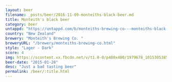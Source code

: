 ```yaml
---
layout: beer
filename: _posts/beer/2016-11-09-monteiths-black-beer.md
title: Monteith's black beer
category: beer
untappd: "https://untappd.com/b/monteiths-brewing-co---monteiths-black-beer/212704"
country: "New Zealand"
brewery: "Monteith's Brewing Co. "
breweryURL: "/brewery/monteiths-brewing-co.html"
style: "Lager - Dark"
score: 4
img: https://scontent.xx.fbcdn.net/v/t1.0-0/p480x480/1979678_10153053851808745_6926811721676931401_n.jpg?oh=b43369ec968dec66c3bb6db5676b6c91&oe=5B172EB8
beer-date: "2015-01-28"
desc: "Just a bad tasting beer"
permalink: /beer/:title.html
---
```

